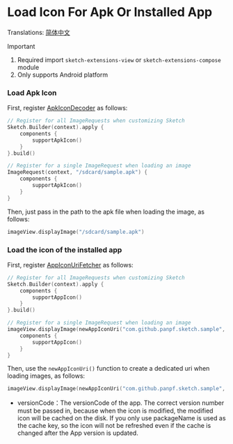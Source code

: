 # Load Icon For Apk Or Installed App

Translations: [简体中文](apk_app_icon_zh.md)

> [!IMPORTANT]
> 1. Required import `sketch-extensions-view` or `sketch-extensions-compose` module
> 2. Only supports Android platform

### Load Apk Icon

First, register [ApkIconDecoder] as follows:

```kotlin
// Register for all ImageRequests when customizing Sketch
Sketch.Builder(context).apply {
    components {
        supportApkIcon()
    }
}.build()

// Register for a single ImageRequest when loading an image
ImageRequest(context, "/sdcard/sample.apk") {
    components {
        supportApkIcon()
    }
}
```

Then, just pass in the path to the apk file when loading the image, as follows:

```kotlin
imageView.displayImage("/sdcard/sample.apk")
```

### Load the icon of the installed app

First, register [AppIconUriFetcher] as follows:

```kotlin
// Register for all ImageRequests when customizing Sketch
Sketch.Builder(context).apply {
    components {
        supportAppIcon()
    }
}.build()

// Register for a single ImageRequest when loading an image
imageView.displayImage(newAppIconUri("com.github.panpf.sketch.sample", versionCode = 1)) {
    components {
        supportAppIcon()
    }
}
```

Then, use the `newAppIconUri()` function to create a dedicated uri when loading images, as follows:

```kotlin
imageView.displayImage(newAppIconUri("com.github.panpf.sketch.sample", versionCode = 1))
```

* versionCode：The versionCode of the app. The correct version number must be passed in, because
  when the icon is modified, the modified icon will be cached on the disk. If you only use
  packageName is used as the cache key, so the icon will not be refreshed even if the cache is
  changed after the App version is updated.

[comment]: <> (classs)


[ApkIconDecoder]: ../../sketch-extensions-core/src/androidMain/kotlin/com/github/panpf/sketch/decode/ApkIconDecoder.kt

[AppIconUriFetcher]: ../../sketch-extensions-core/src/androidMain/kotlin/com/github/panpf/sketch/fetch/AppIconUriFetcher.kt

[ImageRequest]: ../../sketch-core/src/commonMain/kotlin/com/github/panpf/sketch/request/ImageRequest.kt

[Sketch]: ../../sketch-core/src/commonMain/kotlin/com/github/panpf/sketch/Sketch.kt